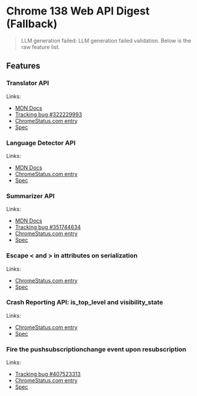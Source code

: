 # Chrome 138 Web API Digest (Fallback)
> LLM generation failed: LLM generation failed validation. Below is the raw feature list.

## Features

### Translator API
Links:
- [MDN Docs](https://developer.mozilla.org/docs/Web/API/Translator)
- [Tracking bug #322229993](https://bugs.chromium.org/p/chromium/issues/detail?id=322229993)
- [ChromeStatus.com entry](https://chromestatus.com/feature/5652970345332736)
- [Spec](https://wicg.github.io/translation-api/)

### Language Detector API
Links:
- [MDN Docs](https://developer.mozilla.org/docs/Web/API/LanguageDetector)
- [ChromeStatus.com entry](https://chromestatus.com/feature/5134901000871936)
- [Spec](https://wicg.github.io/language-detection-api/)

### Summarizer API
Links:
- [MDN Docs](https://developer.mozilla.org/docs/Web/API/Summarizer)
- [Tracking bug #351744634](https://bugs.chromium.org/p/chromium/issues/detail?id=351744634)
- [ChromeStatus.com entry](https://chromestatus.com/feature/5134971702001664)
- [Spec](https://wicg.github.io/summarization-api/)

### Escape < and > in attributes on serialization
Links:
- [ChromeStatus.com entry](https://chromestatus.com/feature/5125509031477248)
- [Spec](https://html.spec.whatwg.org/multipage/parsing.html#serializing-html-fragments)

### Crash Reporting API: is_top_level and visibility_state
Links:
- [ChromeStatus.com entry](https://chromestatus.com/feature/5112885175918592)
- [Spec](https://w3c.github.io/reporting/#crash-report)

### Fire the pushsubscriptionchange event upon resubscription
Links:
- [Tracking bug #407523313](https://bugs.chromium.org/p/chromium/issues/detail?id=407523313)
- [ChromeStatus.com entry](https://chromestatus.com/feature/5115983529336832)
- [Spec](https://w3c.github.io/push-api/#the-pushsubscriptionchange-event)
